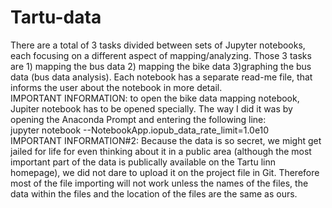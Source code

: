 # Tartu-data
There are a total of 3 tasks divided between sets of Jupyter notebooks, each focusing on a different aspect of mapping/analyzing. Those 3 tasks are 1) mapping the bus data 2) mapping the bike data 3)graphing the bus data (bus data analysis). Each notebook has a separate read-me file, that informs the user about the notebook in more detail.  
IMPORTANT INFORMATION: to open the bike data mapping notebook, Jupiter notebook has to be opened specially. The way I did it was by opening the Anaconda Prompt and entering the following line:  
jupyter notebook --NotebookApp.iopub_data_rate_limit=1.0e10  
IMPORTANT INFORMATION#2: Because the data is so secret, we might get jailed for life for even thinking about it in a public area (although the most important part of the data is publically available on the Tartu linn homepage), we did not dare to upload it on the project file in Git. Therefore most of the file importing will not work unless the names of the files, the data within the files and the location of the files are the same as ours.
